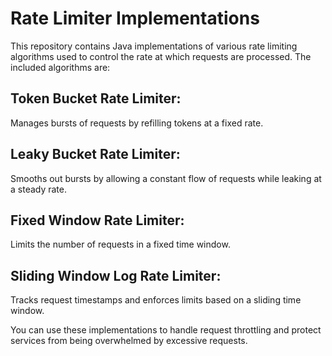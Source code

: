 # Rate Limiter Implementations
This repository contains Java implementations of various rate limiting algorithms used to control 
the rate at which requests are processed. The included algorithms are:
## Token Bucket Rate Limiter: 
Manages bursts of requests by refilling tokens at a fixed rate.

## Leaky Bucket Rate Limiter: 
Smooths out bursts by allowing a constant flow of requests while leaking at a steady rate.

## Fixed Window Rate Limiter:
Limits the number of requests in a fixed time window.

## Sliding Window Log Rate Limiter: 
Tracks request timestamps and enforces limits based on a sliding time window.

You can use these implementations to handle request throttling and protect services from being overwhelmed by excessive requests.

